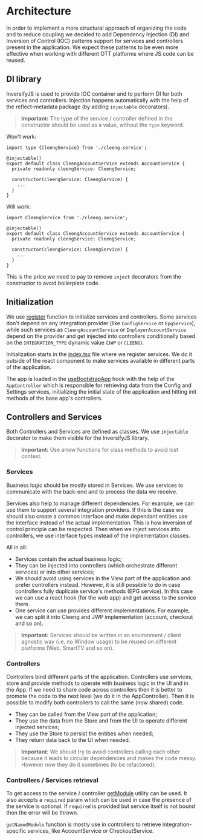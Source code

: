 # Architecture

In order to implement a more structural approach of organizing the code and to reduce coupling we decided to add Dependency Injection (DI) and Inversion of Control (IOC) patterns support for services and controllers present in the application. We expect these patterns to be even more effective when working with different OTT platforms where JS code can be reused.

## DI library

InversifyJS is used to provide IOC container and to perform DI for both services and controllers. Injection happens automatically with the help of the reflect-metadata package (by adding `injectable` decorators).

> **Important:** The type of the service / controller defined in the constructor should be used as a value, without the `type` keyword.

Won't work:

```
import type {CleengService} from './cleeng.service';

@injectable()
export default class CleengAccountService extends AccountService {
  private readonly cleengService: CleengService;

  constructor(cleengService: CleengService) {
    ...
  }
}
```

Will work:

```
import CleengService from './cleeng.service';

@injectable()
export default class CleengAccountService extends AccountService {
  private readonly cleengService: CleengService;

  constructor(cleengService: CleengService) {
    ...
  }
}
```

This is the price we need to pay to remove `inject` decorators from the constructor to avoid boilerplate code.

## Initialization

We use [register](src/modules/register.ts) function to initialize services and controllers. Some services don't depend on any integration provider (like `ConfigService` or `EpgService`), while such services as `CleengAccountService` or `InplayerAccountService` depend on the provider and get injected into controllers conditionally based on the `INTEGRATION_TYPE` dynamic value (`JWP` or `CLEENG`).

Initialization starts in the [index.tsx](src/index.tsx) file where we register services. We do it outside of the react component to make services available in different parts of the application.

The app is loaded in the [useBootstrapApp](src/hooks/useBootstrapApp.ts) hook with the help of the `AppController` which is responsible for retrieving data from the Config and Settings services, initializing the initial state of the application and hitting init methods of the base app's controllers.

## Controllers and Services

Both Controllers and Services are defined as classes. We use `injectable` decorator to make them visible for the InversifyJS library.

> **Important:** Use arrow functions for class methods to avoid lost context.

### Services

Business logic should be mostly stored in Services. We use services to communicate with the back-end and to process the data we receive.

Services also help to manage different dependencies. For example, we can use them to support several integration providers. If this is the case we should also create a common interface and make dependant entities use the interface instead of the actual implementation. This is how inversion of control principle can be respected. Then when we inject services into controllers, we use interface types instead of the implementation classes.

All in all:

- Services contain the actual business logic;
- They can be injected into controllers (which orchestrate different services) or into other services;
- We should avoid using services in the View part of the application and prefer controllers instead. However, it is still possible to do in case controllers fully duplicate service's methods (EPG service). In this case we can use a react hook (for the web app) and get access to the service there.
- One service can use provides different implementations. For example, we can split it into Cleeng and JWP implementation (account, checkout and so on).

> **Important:** Services should be written in an environment / client agnostic way (i.e. no Window usage) to be reused on different platforms (Web, SmartTV and so on).

### Controllers

Controllers bind different parts of the application. Controllers use services, store and provide methods to operate with business logic in the UI and in the App. If we need to share code across controllers then it is better to promote the code to the next level (we do it in the AppController). Then it is possible to modify both controllers to call the same (now shared) code.

- They can be called from the View part of the application;
- They use the data from the Store and from the UI to operate different injected services;
- They use the Store to persist the entities when needed;
- They return data back to the UI when needed.

> **Important:** We should try to avoid controllers calling each other because it leads to circular dependencies and makes the code messy. However now they do it sometimes (to be refactored).

### Controllers / Services retrieval

To get access to the service / controller [getModule](src/modules/container.ts) utility can be used. It also accepts a `required` param which can be used in case the presence of the service is optional. If `required` is provided but service itself is not bound then the error will be thrown.

`getNamedModule` function is mostly use in controllers to retrieve integration-specific services, like AccountService or CheckoutService.

